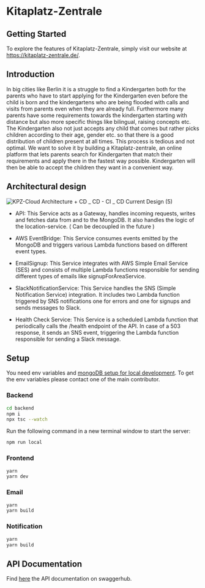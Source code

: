 # Kitaplatz-Zentrale

## Getting Started

To explore the features of Kitaplatz-Zentrale, simply visit our website at <https://kitaplatz-zentrale.de/>.

## Introduction

In big cities like Berlin it is a struggle to find a Kindergarten both for the parents who have to start applying for the Kindergarten even before the child is born and the kindergartens who are being flooded with calls and visits from parents even when they are already full.
Furthermore many parents have some requirements towards the kindergarten starting with distance but also more specific things like bilingual, raising concepts etc.
The Kindergarten also not just accepts any child that comes but rather picks children according to their age, gender etc. so that there is a good distribution of children present at all times.
This process is tedious and not optimal. We want to solve it by building a Kitaplatz-zentrale, an online platform that lets parents search for Kindergarten that match their requirements and apply there in the fastest way possible.
Kindergarten will then be able to accept the children they want in a convenient way.

## Architectural design

![KPZ-Cloud Architecture + CD _ CD - CI _ CD   Current Design (5)](https://github.com/KitaPlatzZentrale/kpz/assets/32839416/73f30d25-c62b-45ae-9042-7b057787632c)

- API: This Service acts as a Gateway, handles incoming requests, writes and fetches data from and to the MongoDB. It also handles the logic of the location-service. ( Can be decoupled in the future )

- AWS EventBridge: This Service consumes events emitted by the MongoDB and triggers various Lambda functions based on different event types.

- EmailSignup: This Service integrates with AWS Simple Email Service (SES) and consists of multiple Lambda functions responsible for sending different types of emails like signupForAreaService.

- SlackNotificationService: This Service handles the SNS (Simple Notification Service) integration. It includes two Lambda function triggered by SNS notifications one for errors and one for signups and sends messages to Slack.

- Health Check Service: This Service is a scheduled Lambda function that periodically calls the /health endpoint of the API. In case of a 503 response, it sends an SNS event, triggering the Lambda function responsible for sending a Slack message.

## Setup

You need env variables and [mongoDB setup for local development](https://www.mongodb.com/docs/manual/installation/).
To get the env variables please contact one of the main contributor.

### Backend

```bash
cd backend
npm i
npx tsc --watch
```

Run the following command in a new terminal window to start the server:

```bash
npm run local
```

### Frontend

```bash
yarn
yarn dev
```

### Email

```bash
yarn 
yarn build
```

### Notification

```bash
yarn
yarn build
```

## API Documentation

Find [here](https://app.swaggerhub.com/apis/Darjusch/KPZ_API_DOC/1.0.0) the API documentation on swaggerhub.
